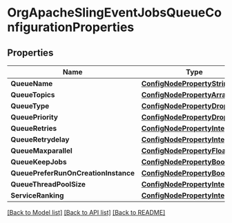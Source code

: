 # OrgApacheSlingEventJobsQueueConfigurationProperties

## Properties
Name | Type | Description | Notes
------------ | ------------- | ------------- | -------------
**QueueName** | [**ConfigNodePropertyString**](configNodePropertyString.md) |  | [optional] 
**QueueTopics** | [**ConfigNodePropertyArray**](configNodePropertyArray.md) |  | [optional] 
**QueueType** | [**ConfigNodePropertyDropDown**](configNodePropertyDropDown.md) |  | [optional] 
**QueuePriority** | [**ConfigNodePropertyDropDown**](configNodePropertyDropDown.md) |  | [optional] 
**QueueRetries** | [**ConfigNodePropertyInteger**](configNodePropertyInteger.md) |  | [optional] 
**QueueRetrydelay** | [**ConfigNodePropertyInteger**](configNodePropertyInteger.md) |  | [optional] 
**QueueMaxparallel** | [**ConfigNodePropertyFloat**](configNodePropertyFloat.md) |  | [optional] 
**QueueKeepJobs** | [**ConfigNodePropertyBoolean**](configNodePropertyBoolean.md) |  | [optional] 
**QueuePreferRunOnCreationInstance** | [**ConfigNodePropertyBoolean**](configNodePropertyBoolean.md) |  | [optional] 
**QueueThreadPoolSize** | [**ConfigNodePropertyInteger**](configNodePropertyInteger.md) |  | [optional] 
**ServiceRanking** | [**ConfigNodePropertyInteger**](configNodePropertyInteger.md) |  | [optional] 

[[Back to Model list]](../README.md#documentation-for-models) [[Back to API list]](../README.md#documentation-for-api-endpoints) [[Back to README]](../README.md)


